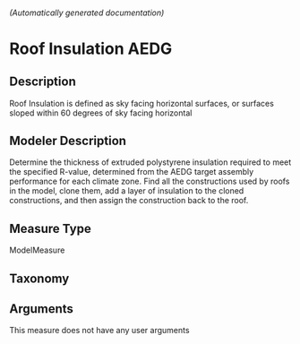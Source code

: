 

###### (Automatically generated documentation)

# Roof Insulation AEDG

## Description
Roof Insulation is defined as sky facing horizontal surfaces, or surfaces sloped within 60 degrees of sky facing horizontal

## Modeler Description
Determine the thickness of extruded polystyrene insulation required to meet the specified R-value, determined from the AEDG target assembly performance for each climate zone.  Find all the constructions used by roofs in the model, clone them, add a layer of insulation to the cloned constructions, and then assign the construction back to the roof.

## Measure Type
ModelMeasure

## Taxonomy


## Arguments




This measure does not have any user arguments


